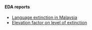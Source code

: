 #### EDA reports

* [Language extinction in Malaysia](https://htmlpreview.github.io/?https://github.com/xhoong/ResearchReport/blob/master/Lang-MY.nb.html)
* [Elevation factor on level of extinction](https://htmlpreview.github.io/?https://github.com/xhoong/ResearchReport/blob/master/ElevationFactor.nb.html)
